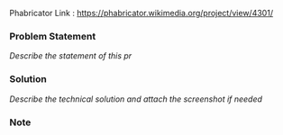 Phabricator Link : https://phabricator.wikimedia.org/project/view/4301/

### Problem Statement

_Describe the statement of this pr_

### Solution

_Describe the technical solution and attach the screenshot if needed_

### Note
